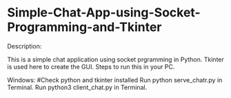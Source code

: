 # Simple-Chat-App-using-Socket-Programming-and-Tkinter

Description:

This is a simple chat application using socket prgramming in Python. Tkinter is used here to create the GUI.
Steps to run this in your PC.

Windows:
#Check python and tkinter installed
Run python serve_chatr.py in Terminal.
Run python3 client_chat.py in Terminal.
